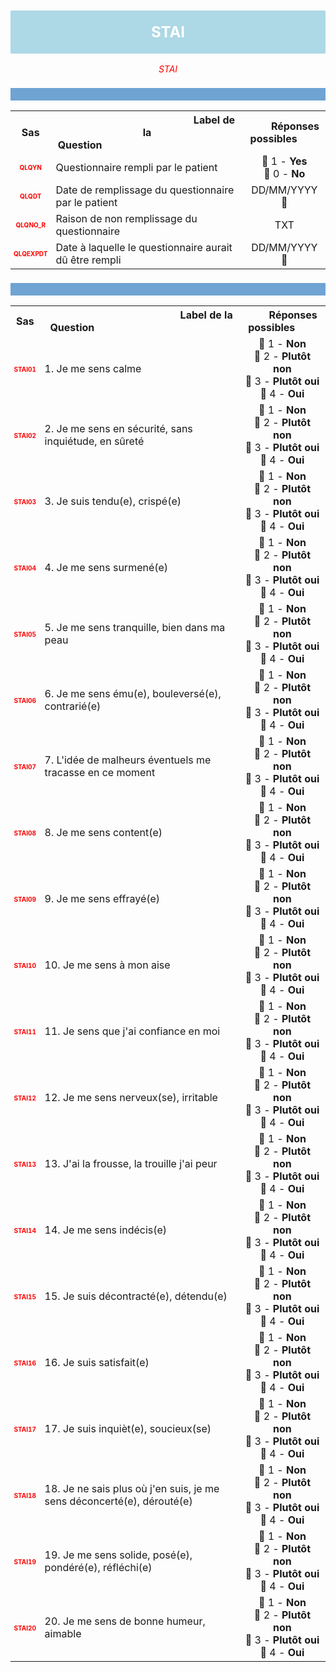 <H1 style='background-color: #add8e6; color: white; width: 100%; text-align: center; padding: 20px 0; font-size: 24px; font-weight: bold;'>STAI</H1>
<div style='color: red; text-align: center; font-style: italic;'>STAI</div>

<h2 style='background-color: #6fa3d3; color: white; width: 100%; text-align: left; padding: 10px 0; font-size: 16px; font-weight: bold;'>
          </h2>
<table style='width:100%;'>
<tr>
<th style='width:50px; text-align:center;'><strong>Sas</strong></th>
<th style='width:600px; text-align:center;'><strong>&nbsp;&nbsp;&nbsp;&nbsp;&nbsp;&nbsp;&nbsp;&nbsp;&nbsp;&nbsp;&nbsp;&nbsp;&nbsp;&nbsp;&nbsp;&nbsp;&nbsp;&nbsp;&nbsp;&nbsp;&nbsp;&nbsp;&nbsp;&nbsp;&nbsp;&nbsp;&nbsp;&nbsp;&nbsp;&nbsp;&nbsp;&nbsp;&nbsp;&nbsp;&nbsp;&nbsp;&nbsp;&nbsp;&nbsp;&nbsp;&nbsp;&nbsp;&nbsp;&nbsp;&nbsp;&nbsp;&nbsp;&nbsp;&nbsp;&nbsp;Label de la Question&nbsp;&nbsp;&nbsp;&nbsp;&nbsp;&nbsp;&nbsp;&nbsp;&nbsp;&nbsp;&nbsp;&nbsp;&nbsp;&nbsp;&nbsp;&nbsp;&nbsp;&nbsp;&nbsp;&nbsp;&nbsp;&nbsp;&nbsp;&nbsp;&nbsp;&nbsp;&nbsp;&nbsp;&nbsp;&nbsp;&nbsp;&nbsp;&nbsp;&nbsp;&nbsp;&nbsp;&nbsp;&nbsp;&nbsp;&nbsp;&nbsp;&nbsp;&nbsp;&nbsp;&nbsp;&nbsp;&nbsp;&nbsp;&nbsp;&nbsp;</strong></th>
<th style='width:300px; text-align:center;'><strong>&nbsp;&nbsp;&nbsp;&nbsp;&nbsp;&nbsp;&nbsp;&nbsp;Réponses possibles&nbsp;&nbsp;&nbsp;&nbsp;&nbsp;&nbsp;&nbsp;&nbsp;</strong></th>
</tr>
<tr>
 <tr> 
<td style='width:50px; text-align:center; color:red; font-size: 10px;'> <b> QLQYN </b></td> 
  <td style='width:600px; text-align:left;'> Questionnaire rempli par le patient   </td>
 <td style='width:300px; text-align:center;'>   🔘 1 - <b>Yes</b> <br> 🔘 0 - <b>No</b> <br> </td> 
 </tr>
 <tr> 
<td style='width:50px; text-align:center; color:red; font-size: 10px;'> <b> QLQDT </b></td> 
  <td style='width:600px; text-align:left;'> Date de remplissage du questionnaire par le patient   </td>
 <td style='width:300px; text-align:center;'>   DD/MM/YYYY 📅 </td> 
 </tr>
 <tr> 
<td style='width:50px; text-align:center; color:red; font-size: 10px;'> <b> QLQNO_R </b></td> 
  <td style='width:600px; text-align:left;'> Raison de non remplissage du questionnaire   </td>
 <td style='width:300px; text-align:center;'>  TXT </td> 
 </tr>
 <tr> 
<td style='width:50px; text-align:center; color:red; font-size: 10px;'> <b> QLQEXPDT </b></td> 
  <td style='width:600px; text-align:left;'> Date à laquelle le questionnaire aurait dû être rempli   </td>
 <td style='width:300px; text-align:center;'>   DD/MM/YYYY 📅 </td> 
 </tr>
</table>
<h2 style='background-color: #6fa3d3; color: white; width: 100%; text-align: left; padding: 10px 0; font-size: 16px; font-weight: bold;'>
          </h2>
<table style='width:100%;'>
<tr>
<th style='width:50px; text-align:center;'><strong>Sas</strong></th>
<th style='width:600px; text-align:center;'><strong>&nbsp;&nbsp;&nbsp;&nbsp;&nbsp;&nbsp;&nbsp;&nbsp;&nbsp;&nbsp;&nbsp;&nbsp;&nbsp;&nbsp;&nbsp;&nbsp;&nbsp;&nbsp;&nbsp;&nbsp;&nbsp;&nbsp;&nbsp;&nbsp;&nbsp;&nbsp;&nbsp;&nbsp;&nbsp;&nbsp;&nbsp;&nbsp;&nbsp;&nbsp;&nbsp;&nbsp;&nbsp;&nbsp;&nbsp;&nbsp;&nbsp;&nbsp;&nbsp;&nbsp;&nbsp;&nbsp;&nbsp;&nbsp;&nbsp;&nbsp;Label de la Question&nbsp;&nbsp;&nbsp;&nbsp;&nbsp;&nbsp;&nbsp;&nbsp;&nbsp;&nbsp;&nbsp;&nbsp;&nbsp;&nbsp;&nbsp;&nbsp;&nbsp;&nbsp;&nbsp;&nbsp;&nbsp;&nbsp;&nbsp;&nbsp;&nbsp;&nbsp;&nbsp;&nbsp;&nbsp;&nbsp;&nbsp;&nbsp;&nbsp;&nbsp;&nbsp;&nbsp;&nbsp;&nbsp;&nbsp;&nbsp;&nbsp;&nbsp;&nbsp;&nbsp;&nbsp;&nbsp;&nbsp;&nbsp;&nbsp;&nbsp;</strong></th>
<th style='width:300px; text-align:center;'><strong>&nbsp;&nbsp;&nbsp;&nbsp;&nbsp;&nbsp;&nbsp;&nbsp;Réponses possibles&nbsp;&nbsp;&nbsp;&nbsp;&nbsp;&nbsp;&nbsp;&nbsp;</strong></th>
</tr>
<tr>
 <tr> 
<td style='width:50px; text-align:center; color:red; font-size: 10px;'> <b> STAI01 </b></td> 
  <td style='width:600px; text-align:left;'> 1. Je me sens calme   </td>
 <td style='width:300px; text-align:center;'>   🔘 1 - <b>Non</b> <br> 🔘 2 - <b>Plutôt non</b> <br> 🔘 3 - <b>Plutôt oui</b> <br> 🔘 4 - <b>Oui</b> <br> </td> 
 </tr>
 <tr> 
<td style='width:50px; text-align:center; color:red; font-size: 10px;'> <b> STAI02 </b></td> 
  <td style='width:600px; text-align:left;'> 2. Je me sens en sécurité, sans inquiétude, en sûreté   </td>
 <td style='width:300px; text-align:center;'>   🔘 1 - <b>Non</b> <br> 🔘 2 - <b>Plutôt non</b> <br> 🔘 3 - <b>Plutôt oui</b> <br> 🔘 4 - <b>Oui</b> <br> </td> 
 </tr>
 <tr> 
<td style='width:50px; text-align:center; color:red; font-size: 10px;'> <b> STAI03 </b></td> 
  <td style='width:600px; text-align:left;'> 3. Je suis tendu(e), crispé(e)   </td>
 <td style='width:300px; text-align:center;'>   🔘 1 - <b>Non</b> <br> 🔘 2 - <b>Plutôt non</b> <br> 🔘 3 - <b>Plutôt oui</b> <br> 🔘 4 - <b>Oui</b> <br> </td> 
 </tr>
 <tr> 
<td style='width:50px; text-align:center; color:red; font-size: 10px;'> <b> STAI04 </b></td> 
  <td style='width:600px; text-align:left;'> 4. Je me sens surmené(e)   </td>
 <td style='width:300px; text-align:center;'>   🔘 1 - <b>Non</b> <br> 🔘 2 - <b>Plutôt non</b> <br> 🔘 3 - <b>Plutôt oui</b> <br> 🔘 4 - <b>Oui</b> <br> </td> 
 </tr>
 <tr> 
<td style='width:50px; text-align:center; color:red; font-size: 10px;'> <b> STAI05 </b></td> 
  <td style='width:600px; text-align:left;'> 5. Je me sens tranquille, bien dans ma peau   </td>
 <td style='width:300px; text-align:center;'>   🔘 1 - <b>Non</b> <br> 🔘 2 - <b>Plutôt non</b> <br> 🔘 3 - <b>Plutôt oui</b> <br> 🔘 4 - <b>Oui</b> <br> </td> 
 </tr>
 <tr> 
<td style='width:50px; text-align:center; color:red; font-size: 10px;'> <b> STAI06 </b></td> 
  <td style='width:600px; text-align:left;'> 6. Je me sens ému(e), bouleversé(e), contrarié(e)   </td>
 <td style='width:300px; text-align:center;'>   🔘 1 - <b>Non</b> <br> 🔘 2 - <b>Plutôt non</b> <br> 🔘 3 - <b>Plutôt oui</b> <br> 🔘 4 - <b>Oui</b> <br> </td> 
 </tr>
 <tr> 
<td style='width:50px; text-align:center; color:red; font-size: 10px;'> <b> STAI07 </b></td> 
  <td style='width:600px; text-align:left;'> 7. L'idée de malheurs éventuels me tracasse en ce moment   </td>
 <td style='width:300px; text-align:center;'>   🔘 1 - <b>Non</b> <br> 🔘 2 - <b>Plutôt non</b> <br> 🔘 3 - <b>Plutôt oui</b> <br> 🔘 4 - <b>Oui</b> <br> </td> 
 </tr>
 <tr> 
<td style='width:50px; text-align:center; color:red; font-size: 10px;'> <b> STAI08 </b></td> 
  <td style='width:600px; text-align:left;'> 8. Je me sens content(e)   </td>
 <td style='width:300px; text-align:center;'>   🔘 1 - <b>Non</b> <br> 🔘 2 - <b>Plutôt non</b> <br> 🔘 3 - <b>Plutôt oui</b> <br> 🔘 4 - <b>Oui</b> <br> </td> 
 </tr>
 <tr> 
<td style='width:50px; text-align:center; color:red; font-size: 10px;'> <b> STAI09 </b></td> 
  <td style='width:600px; text-align:left;'> 9. Je me sens effrayé(e)   </td>
 <td style='width:300px; text-align:center;'>   🔘 1 - <b>Non</b> <br> 🔘 2 - <b>Plutôt non</b> <br> 🔘 3 - <b>Plutôt oui</b> <br> 🔘 4 - <b>Oui</b> <br> </td> 
 </tr>
 <tr> 
<td style='width:50px; text-align:center; color:red; font-size: 10px;'> <b> STAI10 </b></td> 
  <td style='width:600px; text-align:left;'> 10. Je me sens à mon aise   </td>
 <td style='width:300px; text-align:center;'>   🔘 1 - <b>Non</b> <br> 🔘 2 - <b>Plutôt non</b> <br> 🔘 3 - <b>Plutôt oui</b> <br> 🔘 4 - <b>Oui</b> <br> </td> 
 </tr>
 <tr> 
<td style='width:50px; text-align:center; color:red; font-size: 10px;'> <b> STAI11 </b></td> 
  <td style='width:600px; text-align:left;'> 11. Je sens que j'ai confiance en moi   </td>
 <td style='width:300px; text-align:center;'>   🔘 1 - <b>Non</b> <br> 🔘 2 - <b>Plutôt non</b> <br> 🔘 3 - <b>Plutôt oui</b> <br> 🔘 4 - <b>Oui</b> <br> </td> 
 </tr>
 <tr> 
<td style='width:50px; text-align:center; color:red; font-size: 10px;'> <b> STAI12 </b></td> 
  <td style='width:600px; text-align:left;'> 12. Je me sens nerveux(se), irritable   </td>
 <td style='width:300px; text-align:center;'>   🔘 1 - <b>Non</b> <br> 🔘 2 - <b>Plutôt non</b> <br> 🔘 3 - <b>Plutôt oui</b> <br> 🔘 4 - <b>Oui</b> <br> </td> 
 </tr>
 <tr> 
<td style='width:50px; text-align:center; color:red; font-size: 10px;'> <b> STAI13 </b></td> 
  <td style='width:600px; text-align:left;'> 13. J'ai la frousse, la trouille j'ai peur   </td>
 <td style='width:300px; text-align:center;'>   🔘 1 - <b>Non</b> <br> 🔘 2 - <b>Plutôt non</b> <br> 🔘 3 - <b>Plutôt oui</b> <br> 🔘 4 - <b>Oui</b> <br> </td> 
 </tr>
 <tr> 
<td style='width:50px; text-align:center; color:red; font-size: 10px;'> <b> STAI14 </b></td> 
  <td style='width:600px; text-align:left;'> 14. Je me sens indécis(e)   </td>
 <td style='width:300px; text-align:center;'>   🔘 1 - <b>Non</b> <br> 🔘 2 - <b>Plutôt non</b> <br> 🔘 3 - <b>Plutôt oui</b> <br> 🔘 4 - <b>Oui</b> <br> </td> 
 </tr>
 <tr> 
<td style='width:50px; text-align:center; color:red; font-size: 10px;'> <b> STAI15 </b></td> 
  <td style='width:600px; text-align:left;'> 15. Je suis décontracté(e), détendu(e)   </td>
 <td style='width:300px; text-align:center;'>   🔘 1 - <b>Non</b> <br> 🔘 2 - <b>Plutôt non</b> <br> 🔘 3 - <b>Plutôt oui</b> <br> 🔘 4 - <b>Oui</b> <br> </td> 
 </tr>
 <tr> 
<td style='width:50px; text-align:center; color:red; font-size: 10px;'> <b> STAI16 </b></td> 
  <td style='width:600px; text-align:left;'> 16. Je suis satisfait(e)   </td>
 <td style='width:300px; text-align:center;'>   🔘 1 - <b>Non</b> <br> 🔘 2 - <b>Plutôt non</b> <br> 🔘 3 - <b>Plutôt oui</b> <br> 🔘 4 - <b>Oui</b> <br> </td> 
 </tr>
 <tr> 
<td style='width:50px; text-align:center; color:red; font-size: 10px;'> <b> STAI17 </b></td> 
  <td style='width:600px; text-align:left;'> 17. Je suis inquièt(e), soucieux(se)   </td>
 <td style='width:300px; text-align:center;'>   🔘 1 - <b>Non</b> <br> 🔘 2 - <b>Plutôt non</b> <br> 🔘 3 - <b>Plutôt oui</b> <br> 🔘 4 - <b>Oui</b> <br> </td> 
 </tr>
 <tr> 
<td style='width:50px; text-align:center; color:red; font-size: 10px;'> <b> STAI18 </b></td> 
  <td style='width:600px; text-align:left;'> 18. Je ne sais plus où j'en suis, je me sens déconcerté(e), dérouté(e)   </td>
 <td style='width:300px; text-align:center;'>   🔘 1 - <b>Non</b> <br> 🔘 2 - <b>Plutôt non</b> <br> 🔘 3 - <b>Plutôt oui</b> <br> 🔘 4 - <b>Oui</b> <br> </td> 
 </tr>
 <tr> 
<td style='width:50px; text-align:center; color:red; font-size: 10px;'> <b> STAI19 </b></td> 
  <td style='width:600px; text-align:left;'> 19. Je me sens solide, posé(e), pondéré(e), réfléchi(e)   </td>
 <td style='width:300px; text-align:center;'>   🔘 1 - <b>Non</b> <br> 🔘 2 - <b>Plutôt non</b> <br> 🔘 3 - <b>Plutôt oui</b> <br> 🔘 4 - <b>Oui</b> <br> </td> 
 </tr>
 <tr> 
<td style='width:50px; text-align:center; color:red; font-size: 10px;'> <b> STAI20 </b></td> 
  <td style='width:600px; text-align:left;'> 20. Je me sens de bonne humeur, aimable   </td>
 <td style='width:300px; text-align:center;'>   🔘 1 - <b>Non</b> <br> 🔘 2 - <b>Plutôt non</b> <br> 🔘 3 - <b>Plutôt oui</b> <br> 🔘 4 - <b>Oui</b> <br> </td> 
 </tr>
</table>
